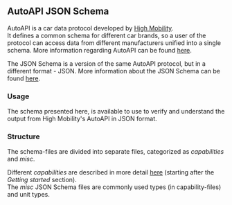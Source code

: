 ## AutoAPI JSON Schema

AutoAPI is a car data protocol developed by [High Mobility](https://www.high-mobility.com).  
It defines a common schema for different car brands, so a user of the protocol can access data from different manufacturers unified into a single schema.
More information regarding AutoAPI can be found [here](https://github.com/highmobility/auto-api).

The JSON Schema is a version of the same AutoAPI protocol, but in a different format - JSON.
More information about the JSON Schema can be found [here](https://json-schema.org).

### Usage

The schema presented here, is available to use to verify and understand the output from High Mobility's AutoAPI in JSON format.

### Structure

The schema-files are divided into separate files, categorized as _capabilities_ and _misc_.  

Different _capabilities_ are described in more detail [here](https://docs.high-mobility.com/api-references/) (starting after the _Getting started_ section).  
The _misc_ JSON Schema files are commonly used types (in capability-files) and unit types.
